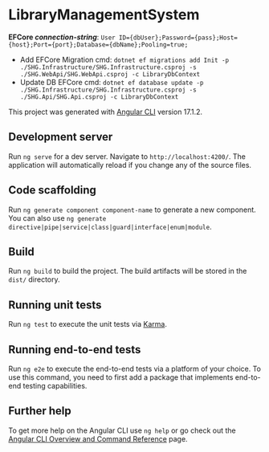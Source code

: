 # LibraryManagementSystem

**EFCore *connection-string***: `User ID={dbUser};Password={pass};Host={host};Port={port};Database={dbName};Pooling=true;`

* Add EFCore Migration cmd: `dotnet ef migrations add Init -p ./SHG.Infrastructure/SHG.Infrastructure.csproj -s ./SHG.WebApi/SHG.WebApi.csproj -c LibraryDbContext`
* Update DB EFCore cmd: `dotnet ef database update -p ./SHG.Infrastructure/SHG.Infrastructure.csproj -s ./SHG.Api/SHG.Api.csproj -c LibraryDbContext`

This project was generated with [Angular CLI](https://github.com/angular/angular-cli) version 17.1.2.

## Development server

Run `ng serve` for a dev server. Navigate to `http://localhost:4200/`. The application will automatically reload if you change any of the source files.

## Code scaffolding

Run `ng generate component component-name` to generate a new component. You can also use `ng generate directive|pipe|service|class|guard|interface|enum|module`.

## Build

Run `ng build` to build the project. The build artifacts will be stored in the `dist/` directory.

## Running unit tests

Run `ng test` to execute the unit tests via [Karma](https://karma-runner.github.io).

## Running end-to-end tests

Run `ng e2e` to execute the end-to-end tests via a platform of your choice. To use this command, you need to first add a package that implements end-to-end testing capabilities.

## Further help

To get more help on the Angular CLI use `ng help` or go check out the [Angular CLI Overview and Command Reference](https://angular.io/cli) page.
